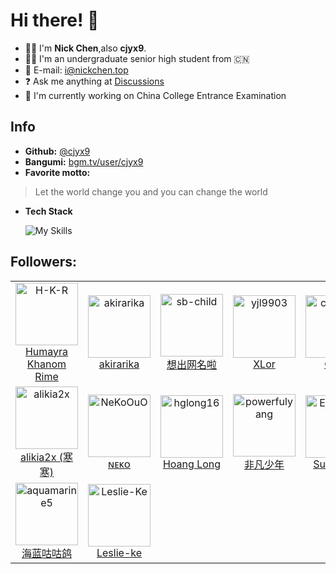# Hi there! 👋

- 👨‍🦯 I'm **Nick Chen**,also **cjyx9**.
- 🧑‍🎓 I'm an undergraduate senior high student from 🇨🇳
- 📧 E-mail: i@nickchen.top
- ❓ Ask me anything at [Discussions](https://github.com/nick-cjyx9/nick-cjyx9/discussions)
- 🤜 I'm currently working on China College Entrance Examination


## Info
- **Github:** [@cjyx9](https://github.com/nick-cjyx9)
- **Bangumi:** [bgm.tv/user/cjyx9](https://bgm.tv/user/cjyx9)
- **Favorite motto:** 
> Let the world change you and you can change the world
- **Tech Stack**
  
  ![My Skills](https://skillicons.dev/icons?i=vue,js,ts,python,astro,workers)


## Followers:
<!--START_SECTION:top-followers-->
<table>
  <tr>
    <td align="center">
      <a href="https://github.com/H-K-R">
        <img src="https://avatars2.githubusercontent.com/u/69351423" width="100px;" alt="H-K-R"/>
      </a>
      <br />
      <a href="https://github.com/H-K-R">Humayra Khanom Rime</a>
    </td>
    <td align="center">
      <a href="https://github.com/akirarika">
        <img src="https://avatars2.githubusercontent.com/u/33272184" width="100px;" alt="akirarika"/>
      </a>
      <br />
      <a href="https://github.com/akirarika">akirarika</a>
    </td>
    <td align="center">
      <a href="https://github.com/sb-child">
        <img src="https://avatars2.githubusercontent.com/u/55868015" width="100px;" alt="sb-child"/>
      </a>
      <br />
      <a href="https://github.com/sb-child">想出网名啦</a>
    </td>
    <td align="center">
      <a href="https://github.com/yjl9903">
        <img src="https://avatars2.githubusercontent.com/u/30072175" width="100px;" alt="yjl9903"/>
      </a>
      <br />
      <a href="https://github.com/yjl9903">XLor</a>
    </td>
    <td align="center">
      <a href="https://github.com/czy0729">
        <img src="https://avatars2.githubusercontent.com/u/13514316" width="100px;" alt="czy0729"/>
      </a>
      <br />
      <a href="https://github.com/czy0729">Chan</a>
    </td>
    <td align="center">
      <a href="https://github.com/lbr77">
        <img src="https://avatars2.githubusercontent.com/u/53066066" width="100px;" alt="lbr77"/>
      </a>
      <br />
      <a href="https://github.com/lbr77">LiBr</a>
    </td>
    <td align="center">
      <a href="https://github.com/AriDevK">
        <img src="https://avatars2.githubusercontent.com/u/42656298" width="100px;" alt="AriDevK"/>
      </a>
      <br />
      <a href="https://github.com/AriDevK">Ari Dev</a>
    </td>
  </tr>
  <tr>
    <td align="center">
      <a href="https://github.com/alikia2x">
        <img src="https://avatars2.githubusercontent.com/u/87868889" width="100px;" alt="alikia2x"/>
      </a>
      <br />
      <a href="https://github.com/alikia2x">alikia2x (寒寒)</a>
    </td>
    <td align="center">
      <a href="https://github.com/NeKoOuO">
        <img src="https://avatars2.githubusercontent.com/u/111511925" width="100px;" alt="NeKoOuO"/>
      </a>
      <br />
      <a href="https://github.com/NeKoOuO">ɴᴇᴋᴏ</a>
    </td>
    <td align="center">
      <a href="https://github.com/hglong16">
        <img src="https://avatars2.githubusercontent.com/u/83296144" width="100px;" alt="hglong16"/>
      </a>
      <br />
      <a href="https://github.com/hglong16">Hoang Long</a>
    </td>
    <td align="center">
      <a href="https://github.com/powerfulyang">
        <img src="https://avatars2.githubusercontent.com/u/21997724" width="100px;" alt="powerfulyang"/>
      </a>
      <br />
      <a href="https://github.com/powerfulyang">非凡少年</a>
    </td>
    <td align="center">
      <a href="https://github.com/EveSunMaple">
        <img src="https://avatars2.githubusercontent.com/u/121652165" width="100px;" alt="EveSunMaple"/>
      </a>
      <br />
      <a href="https://github.com/EveSunMaple">SunMaple</a>
    </td>
    <td align="center">
      <a href="https://github.com/WenqiOfficial">
        <img src="https://avatars2.githubusercontent.com/u/67701681" width="100px;" alt="WenqiOfficial"/>
      </a>
      <br />
      <a href="https://github.com/WenqiOfficial">Chang Li</a>
    </td>
    <td align="center">
      <a href="https://github.com/Tikas">
        <img src="https://avatars2.githubusercontent.com/u/3396710" width="100px;" alt="Tikas"/>
      </a>
      <br />
      <a href="https://github.com/Tikas">Tikas</a>
    </td>
  </tr>
  <tr>
    <td align="center">
      <a href="https://github.com/aquamarine5">
        <img src="https://avatars2.githubusercontent.com/u/50990424" width="100px;" alt="aquamarine5"/>
      </a>
      <br />
      <a href="https://github.com/aquamarine5">海蓝咕咕鸽</a>
    </td>
    <td align="center">
      <a href="https://github.com/Leslie-Ke">
        <img src="https://avatars2.githubusercontent.com/u/172290709" width="100px;" alt="Leslie-Ke"/>
      </a>
      <br />
      <a href="https://github.com/Leslie-Ke">Leslie-ke</a>
    </td>
  </tr>
</table>
<!--END_SECTION:top-followers-->
